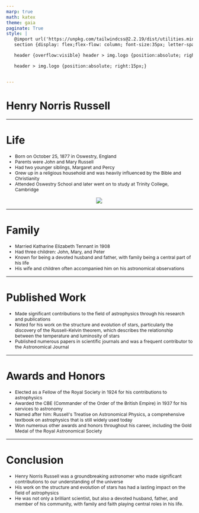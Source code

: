 ```yaml
---
marp: true
math: katex
theme: gaia
paginate: True
style: |
   @import url('https://unpkg.com/tailwindcss@2.2.19/dist/utilities.min.css');
   section {display: flex;flex-flow: column; font-size:35px; letter-spacing:1.4px;}

   header {overflow:visible} header > img.logo {position:absolute; right:15px;}

   header > img.logo {position:absolute; right:15px;}


---
```

<!-- backgroundImage: url('backgrounds/wwwatercolor (4).png') -->
<!-- _class: lead -->

 # Henry Norris Russell

---
<style scoped>p,li {font-size:0.76em}</style>

 # Life
- Born on October 25, 1877 in Oswestry, England
- Parents were John and Mary Russell
- Had two younger siblings, Margaret and Percy
- Grew up in a religious household and was heavily influenced by the Bible and Christianity
- Attended Oswestry School and later went on to study at Trinity College, Cambridge
<div style="display: flex; flex: 1 1 auto; flex-flow: row; min-height: 0"><div style="display: flex; flex: 1 1 auto; justify-content: center;min-height:0;min-width:0; margin-bottom:0.1em;;margin-right:0.15em">
<img style='object-fit: contain; max-height:100%; max-width:100%; background-color: rgba(0,0,0,0);' src='https://upload.wikimedia.org/wikipedia/commons/thumb/f/f4/Delegates_to_the_Fourth_Conference_International_Union_for_Cooperation_in_Solar_Research_at_Mount_Wilson_Observatory.jpg/350px-Delegates_to_the_Fourth_Conference_International_Union_for_Cooperation_in_Solar_Research_at_Mount_Wilson_Observatory.jpg'/>
</div>
</div>


---
<style scoped>p,li {font-size:0.84em}</style>

 # Family

- Married Katharine Elizabeth Tennant in 1908
- Had three children: John, Mary, and Peter
- Known for being a devoted husband and father, with family being a central part of his life
- His wife and children often accompanied him on his astronomical observations

---
<style scoped>p,li {font-size:0.88em}</style>

 # Published Work

- Made significant contributions to the field of astrophysics through his research and publications
- Noted for his work on the structure and evolution of stars, particularly the discovery of the Russell-Kelvin theorem, which describes the relationship between the temperature and luminosity of stars
- Published numerous papers in scientific journals and was a frequent contributor to the Astronomical Journal

---
<style scoped>p,li {font-size:0.84em}</style>

 # Awards and Honors
- Elected as a Fellow of the Royal Society in 1924 for his contributions to astrophysics
- Awarded the CBE (Commander of the Order of the British Empire) in 1937 for his services to astronomy
- Named after him: Russell's Treatise on Astronomical Physics, a comprehensive textbook on astrophysics that is still widely used today
- Won numerous other awards and honors throughout his career, including the Gold Medal of the Royal Astronomical Society


---
<style scoped>p,li {font-size:0.88em}</style>

 # Conclusion

- Henry Norris Russell was a groundbreaking astronomer who made significant contributions to our understanding of the universe
- His work on the structure and evolution of stars has had a lasting impact on the field of astrophysics
- He was not only a brilliant scientist, but also a devoted husband, father, and member of his community, with family and faith playing central roles in his life.